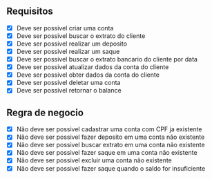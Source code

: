 ##

## Requisitos

-[x] Deve ser possivel criar uma conta
-[x] Deve ser possivel buscar o extrato do cliente
-[x] Deve ser possivel realizar um deposito
-[x] Deve ser possivel realizar um saque
-[x] Deve ser possivel buscar o extrato bancario do cliente por data
-[x] Deve ser possivel atualizar dados da conta do cliente
-[x] Deve ser possivel obter dados da conta do cliente 
-[x] Deve ser possivel deletar uma conta
-[x] Deve ser possivel retornar o balance

## Regra de negocio

-[x] Não deve ser possivel cadastrar uma conta com CPF ja existente
-[x] Não deve ser possivel fazer deposito em uma conta não existente
-[x] Não deve ser possivel buscar extrato em uma conta não existente
-[x] Não deve ser possivel fazer saque em uma conta não existente
-[x] Não deve ser possivel excluir uma conta não existente
-[x] Não deve ser possivel fazer saque quando o saldo for insuficiente

